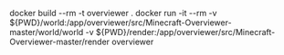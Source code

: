 docker build --rm -t overviewer .
docker run -it --rm -v ${PWD}/world:/app/overviewer/src/Minecraft-Overviewer-master/world/world -v ${PWD}/render:/app/overviewer/src/Minecraft-Overviewer-master/render overviewer
